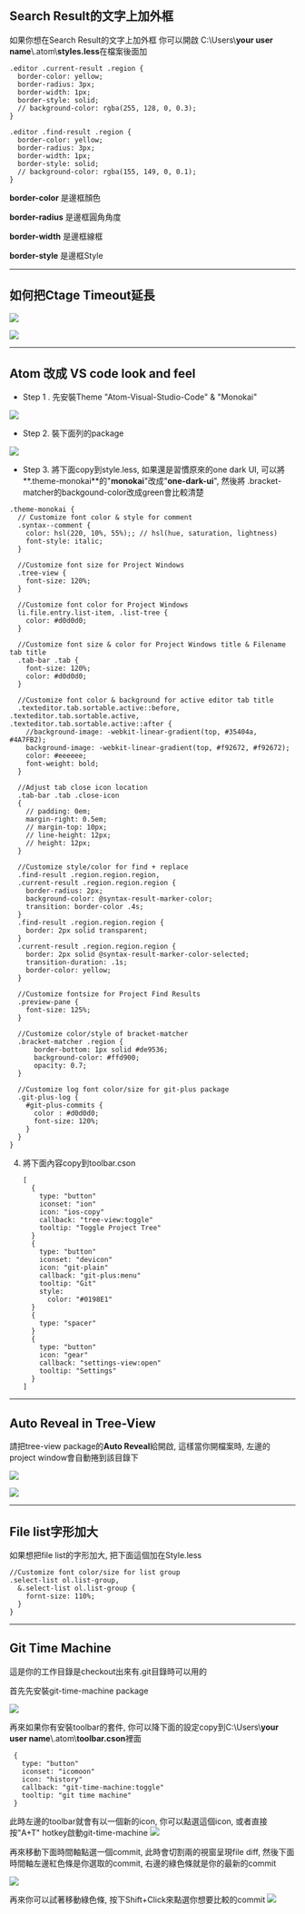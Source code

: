 ## Search Result的文字上加外框

如果你想在Search Result的文字上加外框 你可以開啟 C:\Users\\**your user name**\\.atom\\**styles.less**在檔案後面加

```
.editor .current-result .region {
  border-color: yellow;
  border-radius: 3px;
  border-width: 1px;
  border-style: solid;
  // background-color: rgba(255, 128, 0, 0.3);
}

.editor .find-result .region {
  border-color: yellow;
  border-radius: 3px;
  border-width: 1px;
  border-style: solid;
  // background-color: rgba(155, 149, 0, 0.1);
}
```

**border-color**    是邊框顏色

**border-radius**  是邊框圓角角度

**border-width**   是邊框線框

**border-style**    是邊框Style

------

## 如何把Ctage Timeout延長

![](./image/ctags_settings_1.png)

![](./image/ctags_settings_2.png)

------

## Atom 改成 VS code look and feel

- Step 1 . 先安裝Theme "Atom-Visual-Studio-Code" & "Monokai"

![](./image/VSCode_Style_1.png)

- Step 2. 裝下面列的package

![](./image/VSCode_Style_2.png)

- Step 3. 將下面copy到style.less, 如果還是習慣原來的one dark UI, 可以將**.theme-monokai**的"**monokai**"改成"**one-dark-ui**", 然後將 .bracket-matcher的backgound-color改成green會比較清楚

```
.theme-monokai {
  // Customize font color & style for comment
  .syntax--comment {
    color: hsl(220, 10%, 55%);; // hsl(hue, saturation, lightness)
    font-style: italic;
  }

  //Customize font size for Project Windows
  .tree-view {
    font-size: 120%;
  }

  //Customize font color for Project Windows
  li.file.entry.list-item, .list-tree {
    color: #d0d0d0;
  }

  //Customize font size & color for Project Windows title & Filename tab title
  .tab-bar .tab {
    font-size: 120%;
    color: #d0d0d0;
  }

  //Customize font color & background for active editor tab title
  .texteditor.tab.sortable.active::before, .texteditor.tab.sortable.active, .texteditor.tab.sortable.active::after {
    //background-image: -webkit-linear-gradient(top, #35404a, #4A7FB2);
    background-image: -webkit-linear-gradient(top, #f92672, #f92672);
    color: #eeeeee;
    font-weight: bold;
  }

  //Adjust tab close icon location
  .tab-bar .tab .close-icon
  {
    // padding: 0em;
    margin-right: 0.5em;
    // margin-top: 10px;
    // line-height: 12px;
    // height: 12px;
  }

  //Customize style/color for find + replace
  .find-result .region.region.region,
  .current-result .region.region.region {
    border-radius: 2px;
    background-color: @syntax-result-marker-color;
    transition: border-color .4s;
  }
  .find-result .region.region.region {
    border: 2px solid transparent;
  }
  .current-result .region.region.region {
    border: 2px solid @syntax-result-marker-color-selected;
    transition-duration: .1s;
    border-color: yellow;
  }

  //Customize fontsize for Project Find Results
  .preview-pane {
    font-size: 125%;
  }

  //Customize color/style of bracket-matcher
  .bracket-matcher .region {
      border-bottom: 1px solid #de9536;
      background-color: #ffd900;
      opacity: 0.7;
  }

  //Customize log font color/size for git-plus package
  .git-plus-log {
    #git-plus-commits {
      color : #d0d0d0;
      font-size: 120%;
    }
  }
}

```

4. 將下面內容copy到toolbar.cson

   ```
   [
     {
       type: "button"
       iconset: "ion"
       icon: "ios-copy"
       callback: "tree-view:toggle"
       tooltip: "Toggle Project Tree"
     }
     {
       type: "button"
       iconset: "devicon"
       icon: "git-plain"
       callback: "git-plus:menu"
       tooltip: "Git"
       style:
         color: "#0198E1"
     }
     {
       type: "spacer"
     }
     {
       type: "button"
       icon: "gear"
       callback: "settings-view:open"
       tooltip: "Settings"
     }
   ]
   ```

------

## Auto Reveal in Tree-View

請把tree-view package的**Auto Reveal**給開啟, 這樣當你開檔案時, 左邊的project window會自動捲到該目錄下

![](./image/Auto_Reveal1.png)

![](./image/Auto_Reveal2.png)

------

## File list字形加大

如果想把file list的字形加大, 把下面這個加在Style.less

```
//Customize font color/size for list group
.select-list ol.list-group,
  &.select-list ol.list-group {
    fornt-size: 110%;
  }
}
```

------

## Git Time Machine
這是你的工作目錄是checkout出來有.git目錄時可以用的

首先先安裝git-time-machine package

![](./image/git_time_machine.png)

再來如果你有安裝toolbar的套件, 你可以降下面的設定copy到C:\Users\\**your user name**\\.atom\\**toolbar.cson**裡面
 ```
  {
    type: "button"
    iconset: "icomoon"
    icon: "history"
    callback: "git-time-machine:toggle"
    tooltip: "git time machine"
  }
 ```
此時左邊的toolbar就會有以一個新的icon, 你可以點選這個icon, 或者直接按"A+T" hotkey啟動git-time-machine
![](./image/toobar_git_time_machine.png)


再來移動下面時間軸點選一個commit, 此時會切割兩的視窗呈現file diff, 然後下面時間軸左邊紅色條是你選取的commit, 右邊的綠色條就是你的最新的commit

![](./image/git_time_machine_letfbar.png)


再來你可以試著移動綠色條, 按下Shift+Click來點選你想要比較的commit
![](./image/git_time_machine_rightbar.png)
